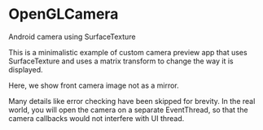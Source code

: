OpenGLCamera
============

Android camera using SurfaceTexture

This is a minimalistic example of custom camera preview app that uses SurfaceTexture and uses a matrix transform to change the way it is displayed. 

Here, we show front camera image not as a mirror.

Many details like error checking have been skipped for brevity. In the real world, you will open the camera on a separate EventThread, so that the camera callbacks would not interfere with UI thread.     